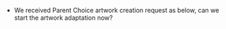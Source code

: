 - We received Parent Choice artwork creation request as below, can we start the artwork adaptation now? 
